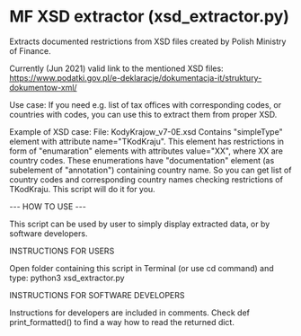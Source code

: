 # MF XSD extractor (xsd_extractor.py)

Extracts documented restrictions from XSD files created by Polish Ministry
of Finance.

Currently (Jun 2021) valid link to the mentioned XSD files:
https://www.podatki.gov.pl/e-deklaracje/dokumentacja-it/struktury-dokumentow-xml/

Use case:
If you need e.g. list of tax offices with corresponding codes, or countries with
codes, you can use this to extract them from proper XSD.

Example of XSD case:
File: KodyKrajow_v7-0E.xsd
Contains "simpleType" element with attribute name="TKodKraju". This element has
restrictions in form of "enumaration" elements with attributes value="XX", where
XX are country codes. These enumerations have "documentation" element
(as subelement of "annotation") containing country name. So you can get list of
country codes and corresponding country names checking restrictions of TKodKraju.
This script will do it for you.

--- HOW TO USE ---

This script can be used by user to simply display extracted data, or by software
developers.

INSTRUCTIONS FOR USERS

Open folder containing this script in Terminal (or use cd command) and type:
python3 xsd_extractor.py

INSTRUCTIONS FOR SOFTWARE DEVELOPERS

Instructions for developers are included in comments.
Check def print_formatted() to find a way how to read the returned dict.

